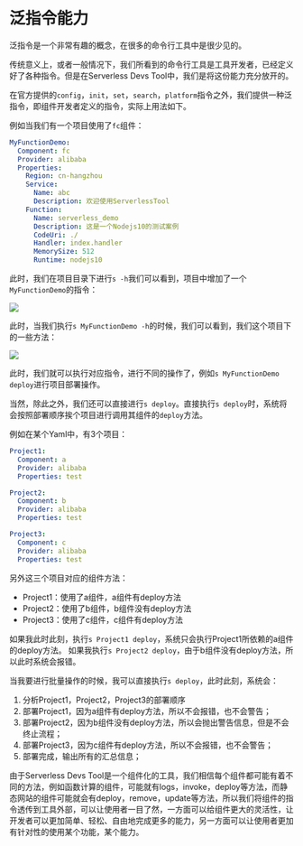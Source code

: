 # 泛指令能力

泛指令是一个非常有趣的概念，在很多的命令行工具中是很少见的。

传统意义上，或者一般情况下，我们所看到的命令行工具是工具开发者，已经定义好了各种指令。但是在Serverless Devs Tool中，我们是将这份能力充分放开的。

在官方提供的`config`，`init`，`set`，`search`，`platform`指令之外，我们提供一种泛指令，即组件开发者定义的指令，实际上用法如下。

例如当我们有一个项目使用了`fc`组件：
```yaml
MyFunctionDemo:
  Component: fc
  Provider: alibaba
  Properties:
    Region: cn-hangzhou
    Service:
      Name: abc
      Description: 欢迎使用ServerlessTool
    Function:
      Name: serverless_demo
      Description: 这是一个Nodejs10的测试案例
      CodeUri: ./
      Handler: index.handler
      MemorySize: 512
      Runtime: nodejs10
```

此时，我们在项目目录下进行`s -h`我们可以看到，项目中增加了一个`MyFunctionDemo`的指令：

![](https://images.serverlessfans.com/s-tool/zh/s-command-help-1.jpg)

此时，当我们执行`s MyFunctionDemo -h`的时候，我们可以看到，我们这个项目下的一些方法：

![](https://images.serverlessfans.com/s-tool/zh/s-command-help-2.jpg)

此时，我们就可以执行对应指令，进行不同的操作了，例如`s MyFunctionDemo deploy`进行项目部署操作。

当然，除此之外，我们还可以直接进行`s deploy`。直接执行`s deploy`时，系统将会按照部署顺序挨个项目进行调用其组件的`deploy`方法。

例如在某个Yaml中，有3个项目：

```yaml
Project1:
  Component: a
  Provider: alibaba
  Properties: test

Project2:
  Component: b
  Provider: alibaba
  Properties: test

Project3:
  Component: c
  Provider: alibaba
  Properties: test
```

另外这三个项目对应的组件方法：

- Project1：使用了a组件，a组件有deploy方法
- Project2：使用了b组件，b组件没有deploy方法
- Project3：使用了c组件，c组件有deploy方法

如果我此时此刻，执行`s Project1 deploy`，系统只会执行Project1所依赖的a组件的deploy方法。
如果我执行`s Project2 deploy`，由于b组件没有deploy方法，所以此时系统会报错。

当我要进行批量操作的时候，我可以直接执行`s deploy`，此时此刻，系统会：
1. 分析Project1，Project2，Project3的部署顺序
2. 部署Project1，因为a组件有deploy方法，所以不会报错，也不会警告；
3. 部署Project2，因为b组件没有deploy方法，所以会抛出警告信息，但是不会终止流程；
4. 部署Project3，因为c组件有deploy方法，所以不会报错，也不会警告；
5. 部署完成，输出所有的汇总信息；

由于Serverless Devs Tool是一个组件化的工具，我们相信每个组件都可能有着不同的方法，例如函数计算的组件，可能就有logs，invoke，deploy等方法，而静态网站的组件可能就会有deploy，remove，update等方法，所以我们将组件的指令透传到工具外部，可以让使用者一目了然，一方面可以给组件更大的灵活性，让开发者可以更加简单、轻松、自由地完成更多的能力，另一方面可以让使用者更加有针对性的使用某个功能，某个能力。
